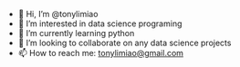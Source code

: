 - 👋 Hi, I’m @tonylimiao
- 👀 I’m interested in data science programing
- 🌱 I’m currently learning python
- 💞️ I’m looking to collaborate on any data science projects
- 📫 How to reach me: tonylimiao@gmail.com

<!---
tonylimiao/tonylimiao is a ✨ special ✨ repository because its `README.md` (this file) appears on your GitHub profile.
You can click the Preview link to take a look at your changes.
--->

